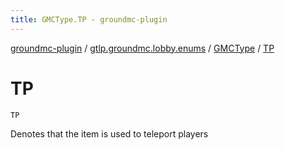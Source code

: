 ```yaml
---
title: GMCType.TP - groundmc-plugin
---
```


[groundmc-plugin](../../index.html) / [gtlp.groundmc.lobby.enums](../index.html) / [GMCType](index.html) / [TP](.)

# TP

`TP`

Denotes that the item is used to teleport players


